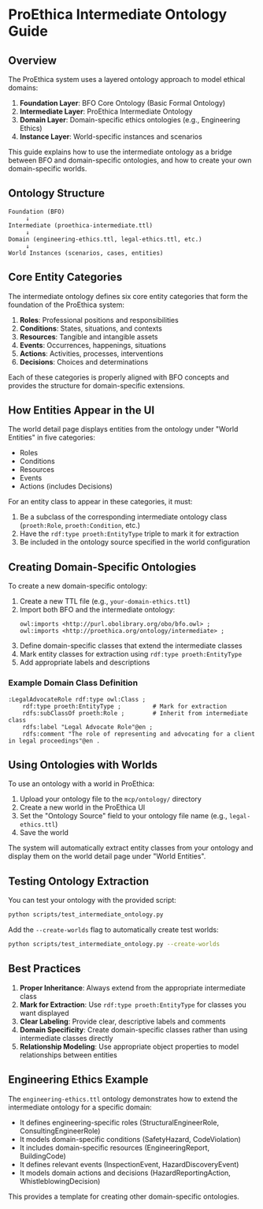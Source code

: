 # ProEthica Intermediate Ontology Guide

## Overview

The ProEthica system uses a layered ontology approach to model ethical domains:

1. **Foundation Layer**: BFO Core Ontology (Basic Formal Ontology)
2. **Intermediate Layer**: ProEthica Intermediate Ontology
3. **Domain Layer**: Domain-specific ethics ontologies (e.g., Engineering Ethics)
4. **Instance Layer**: World-specific instances and scenarios

This guide explains how to use the intermediate ontology as a bridge between BFO and domain-specific ontologies, and how to create your own domain-specific worlds.

## Ontology Structure

```
Foundation (BFO)
     ↓
Intermediate (proethica-intermediate.ttl)
     ↓
Domain (engineering-ethics.ttl, legal-ethics.ttl, etc.)
     ↓
World Instances (scenarios, cases, entities)
```

## Core Entity Categories

The intermediate ontology defines six core entity categories that form the foundation of the ProEthica system:

1. **Roles**: Professional positions and responsibilities
2. **Conditions**: States, situations, and contexts
3. **Resources**: Tangible and intangible assets
4. **Events**: Occurrences, happenings, situations
5. **Actions**: Activities, processes, interventions
6. **Decisions**: Choices and determinations

Each of these categories is properly aligned with BFO concepts and provides the structure for domain-specific extensions.

## How Entities Appear in the UI

The world detail page displays entities from the ontology under "World Entities" in five categories:
- Roles
- Conditions
- Resources
- Events
- Actions (includes Decisions)

For an entity class to appear in these categories, it must:
1. Be a subclass of the corresponding intermediate ontology class (`proeth:Role`, `proeth:Condition`, etc.)
2. Have the `rdf:type proeth:EntityType` triple to mark it for extraction
3. Be included in the ontology source specified in the world configuration

## Creating Domain-Specific Ontologies

To create a new domain-specific ontology:

1. Create a new TTL file (e.g., `your-domain-ethics.ttl`)
2. Import both BFO and the intermediate ontology:
   ```ttl
   owl:imports <http://purl.obolibrary.org/obo/bfo.owl> ;
   owl:imports <http://proethica.org/ontology/intermediate> ;
   ```
3. Define domain-specific classes that extend the intermediate classes
4. Mark entity classes for extraction using `rdf:type proeth:EntityType`
5. Add appropriate labels and descriptions

### Example Domain Class Definition

```ttl
:LegalAdvocateRole rdf:type owl:Class ;
    rdf:type proeth:EntityType ;         # Mark for extraction
    rdfs:subClassOf proeth:Role ;        # Inherit from intermediate class
    rdfs:label "Legal Advocate Role"@en ;
    rdfs:comment "The role of representing and advocating for a client in legal proceedings"@en .
```

## Using Ontologies with Worlds

To use an ontology with a world in ProEthica:

1. Upload your ontology file to the `mcp/ontology/` directory
2. Create a new world in the ProEthica UI
3. Set the "Ontology Source" field to your ontology file name (e.g., `legal-ethics.ttl`)
4. Save the world

The system will automatically extract entity classes from your ontology and display them on the world detail page under "World Entities".

## Testing Ontology Extraction

You can test your ontology with the provided script:

```bash
python scripts/test_intermediate_ontology.py
```

Add the `--create-worlds` flag to automatically create test worlds:

```bash
python scripts/test_intermediate_ontology.py --create-worlds
```

## Best Practices

1. **Proper Inheritance**: Always extend from the appropriate intermediate class
2. **Mark for Extraction**: Use `rdf:type proeth:EntityType` for classes you want displayed
3. **Clear Labeling**: Provide clear, descriptive labels and comments
4. **Domain Specificity**: Create domain-specific classes rather than using intermediate classes directly
5. **Relationship Modeling**: Use appropriate object properties to model relationships between entities

## Engineering Ethics Example

The `engineering-ethics.ttl` ontology demonstrates how to extend the intermediate ontology for a specific domain:

- It defines engineering-specific roles (StructuralEngineerRole, ConsultingEngineerRole)
- It models domain-specific conditions (SafetyHazard, CodeViolation)
- It includes domain-specific resources (EngineeringReport, BuildingCode)
- It defines relevant events (InspectionEvent, HazardDiscoveryEvent)
- It models domain actions and decisions (HazardReportingAction, WhistleblowingDecision)

This provides a template for creating other domain-specific ontologies.
